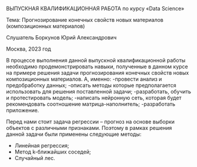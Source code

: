  ВЫПУСКНАЯ КВАЛИФИКАЦИОННАЯ РАБОТА 
по курсу 
«Data Science»

Тема: Прогнозирование конечных свойств новых материалов (композиционных материалов)

Слушатель Боркунов Юрий Александрович

Москва, 2023 год
 
 В процессе выполнения данной выпускной квалификационной работы необходимо продемонстрировать навыки, полученные в данном курсе на примере решения задачи прогнозирования конечных свойств новых композиционных материалов. 
А, именно:
-провести анализ и предобработку данных;
-описать методы которые предполагается использовать для решения поставленной задачи;
-разработать, обучить и протестировать модель;
-написать нейронную сеть, которая будет рекомендовать соотношение матрица-наполнитель;
-разработать приложение.

Перед нами стоит задача регрессии – прогноз на основе выборки объектов с различными признаками. Поэтому в рамках решения данной задачи были применены следующие методы:
- Линейная регрессия;
- Метод k-ближайших соседей;
- Случайный лес.
